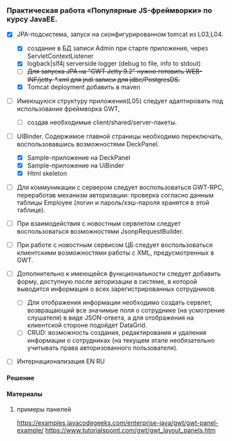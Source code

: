 ### Практическая работа «Популярные JS-фреймворки» по курсу JavaEE.

- [x] JPA-подсистема, запуск на сконфигурированном tomcat из L03,L04. 
  - [x] создание в БД записи Admin при старте приложения, через ServletContextListener
  - [x] logback|slf4j serverside logger (debug to file, info to stdout)
  - [ ] ~~Для запуска JPA на "GWT Jetty 9.2" нужно готовить WEB-INF/jetty-*.xml для jndi записи для jdbc/PostgresDS.~~
  - [x] Tomcat deployment добавить в maven

- [ ] Имеющуюся структуру приложения(L05) следует адаптировать под использование фреймворка GWT, 
  - [ ] создав необходимые client/shared/server-пакеты.

- [ ] UIBinder. Содержимое главной страницы необходимо переключать, воспользовавшись возможностями DeckPanel.
  - [x] Sample-приложение на DeckPanel
  - [x] Sample-приложение на UiBinder
  - [x] Html skeleton  
  
- [ ] Для коммуникации с сервером следует воспользоваться GWT-RPC, переработав механизм авторизации: проверка согласно данным таблицы Employee (логин и пароль/хэш-пароля хранятся в этой таблице).

- [ ] При взаимодействия с новостным сервлетом следует воспользоваться возможностями JsonpRequestBuilder.

- [ ] При работе с новостным сервисом ЦБ следует воспользоваться клиентскими возможностями работы с XML, предусмотренных в GWT.

- [ ] Дополнительно к имеющейся функциональности следует добавить форму, доступную после авторизации в системе, в которой выводится информация о всех зарегистрированных сотрудников. 
  - [ ] Для отображения информации необходимо создать сервлет, возвращающий все значимые поля о сотруднике (на усмотрение слушателя) в виде JSON-ответа, а для отображения на клиентской стороне подойдет DataGrid. 
  - [ ] CRUD: возможность создания, редактирования и удаления информации о сотрудниках (на текущем этапе необязательно учитывать права авторизованного пользователя).

- [ ] Интернационализация EN RU

#### Решение

#### Материалы

1) примеры панелей 

    https://examples.javacodegeeks.com/enterprise-java/gwt/gwt-panel-example/
    https://www.tutorialspoint.com/gwt/gwt_layout_panels.htm
